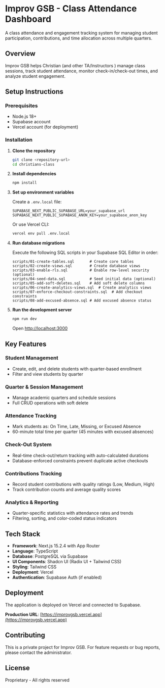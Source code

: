 # Improv GSB - Class Attendance Dashboard

A class attendance and engagement tracking system for managing student participation, contributions, and time allocation across multiple quarters.

## Overview

Improv GSB helps Christian (and other TA/Instructors ) manage class sessions, track student attendance, monitor check-in/check-out times, and analyze student engagement. 

## Setup Instructions

### Prerequisites
- Node.js 18+
- Supabase account
- Vercel account (for deployment)

### Installation

1. **Clone the repository**
   ```bash
   git clone <repository-url>
   cd christians-class
   ```

2. **Install dependencies**
   ```bash
   npm install
   ```

3. **Set up environment variables**

   Create a `.env.local` file:
   ```env
   SUPABASE_NEXT_PUBLIC_SUPABASE_URL=your_supabase_url
   SUPABASE_NEXT_PUBLIC_SUPABASE_ANON_KEY=your_supabase_anon_key
   ```

   Or use Vercel CLI:
   ```bash
   vercel env pull .env.local
   ```

4. **Run database migrations**

   Execute the following SQL scripts in your Supabase SQL Editor in order:

   ```
   scripts/01-create-tables.sql       # Create core tables
   scripts/02-create-views.sql        # Create database views
   scripts/03-enable-rls.sql          # Enable row-level security (optional)
   scripts/04-seed-data.sql           # Seed initial data (optional)
   scripts/05-add-soft-deletes.sql    # Add soft delete columns
   scripts/06-create-analytics-views.sql  # Create analytics views
   scripts/07-enforce-checkout-constraints.sql  # Add checkout constraints
   scripts/08-add-excused-absence.sql # Add excused absence status
   ```

5. **Run the development server**
   ```bash
   npm run dev
   ```

   Open [http://localhost:3000](http://localhost:3000)

## Key Features

### Student Management
- Create, edit, and delete students with quarter-based enrollment
- Filter and view students by quarter

### Quarter & Session Management
- Manage academic quarters and schedule sessions
- Full CRUD operations with soft delete

### Attendance Tracking
- Mark students as: On Time, Late, Missing, or Excused Absence
- 60-minute total time per quarter (45 minutes with excused absences)

### Check-Out System
- Real-time check-out/return tracking with auto-calculated durations
- Database-enforced constraints prevent duplicate active checkouts

### Contributions Tracking
- Record student contributions with quality ratings (Low, Medium, High)
- Track contribution counts and average quality scores

### Analytics & Reporting
- Quarter-specific statistics with attendance rates and trends
- Filtering, sorting, and color-coded status indicators

## Tech Stack

- **Framework**: Next.js 15.2.4 with App Router
- **Language**: TypeScript
- **Database**: PostgreSQL via Supabase
- **UI Components**: Shadcn UI (Radix UI + Tailwind CSS)
- **Styling**: Tailwind CSS
- **Deployment**: Vercel
- **Authentication**: Supabase Auth (if enabled)

## Deployment

The application is deployed on Vercel and connected to Supabase.

**Production URL**: [https://improvgsb.vercel.app](https://improvgsb.vercel.app)

## Contributing

This is a private project for Improv GSB. For feature requests or bug reports, please contact the administrator.

## License

Proprietary - All rights reserved